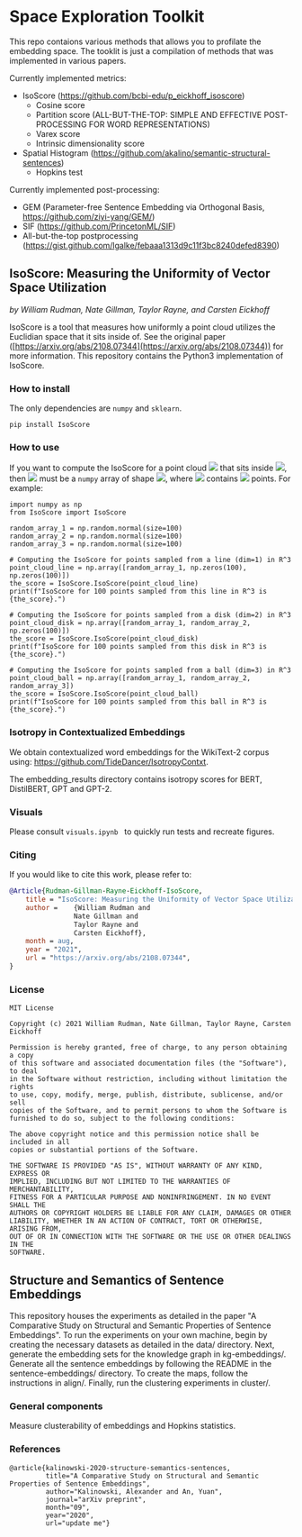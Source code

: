 # Space Exploration Toolkit

This repo contaions various methods that allows you to profilate the embedding space. The tooklit is just a compilation of methods that was implemented in various papers.

Currently implemented metrics:
* IsoScore (https://github.com/bcbi-edu/p_eickhoff_isoscore)
  * Cosine score
  * Partition score (ALL-BUT-THE-TOP: SIMPLE AND EFFECTIVE POST-PROCESSING FOR WORD REPRESENTATIONS)
  * Varex score
  * Intrinsic dimensionality score
* Spatial Histogram (https://github.com/akalino/semantic-structural-sentences)
  * Hopkins test

Currently implemented post-processing:
* GEM (Parameter-free Sentence Embedding via Orthogonal Basis, https://github.com/ziyi-yang/GEM/)
* SIF (https://github.com/PrincetonML/SIF)
* All-but-the-top postprocessing (https://gist.github.com/lgalke/febaaa1313d9c11f3bc8240defed8390)

## IsoScore: Measuring the Uniformity of Vector Space Utilization
 *by William Rudman, Nate Gillman, Taylor Rayne, and Carsten Eickhoff*

IsoScore is a tool that measures how uniformly a point cloud utilizes the Euclidian space that it sits inside of. 
See the original paper ([https://arxiv.org/abs/2108.07344](https://arxiv.org/abs/2108.07344)) for more information. 
This repository contains the Python3 implementation of IsoScore.

### How to install

The only dependencies are `numpy` and `sklearn`.

```
pip install IsoScore
```

### How to use

If you want to compute the IsoScore for a point cloud <img src="https://render.githubusercontent.com/render/math?math=X">  that sits inside <img src="https://render.githubusercontent.com/render/math?math=\mathbb R^n">, then <img src="https://render.githubusercontent.com/render/math?math=X"> must be a `numpy` array of shape <img src="https://render.githubusercontent.com/render/math?math=(n,m)">, where <img src="https://render.githubusercontent.com/render/math?math=X"> contains <img src="https://render.githubusercontent.com/render/math?math=m"> points.
For example:


```python3
import numpy as np
from IsoScore import IsoScore

random_array_1 = np.random.normal(size=100)
random_array_2 = np.random.normal(size=100)
random_array_3 = np.random.normal(size=100)

# Computing the IsoScore for points sampled from a line (dim=1) in R^3
point_cloud_line = np.array([random_array_1, np.zeros(100), np.zeros(100)])
the_score = IsoScore.IsoScore(point_cloud_line)
print(f"IsoScore for 100 points sampled from this line in R^3 is {the_score}.")

# Computing the IsoScore for points sampled from a disk (dim=2) in R^3
point_cloud_disk = np.array([random_array_1, random_array_2, np.zeros(100)])
the_score = IsoScore.IsoScore(point_cloud_disk)
print(f"IsoScore for 100 points sampled from this disk in R^3 is {the_score}.")

# Computing the IsoScore for points sampled from a ball (dim=3) in R^3
point_cloud_ball = np.array([random_array_1, random_array_2, random_array_3])
the_score = IsoScore.IsoScore(point_cloud_ball)
print(f"IsoScore for 100 points sampled from this ball in R^3 is {the_score}.")
```

### Isotropy in Contextualized Embeddings
We obtain contextualized word embeddings for the WikiText-2 corpus using: https://github.com/TideDancer/IsotropyContxt.

The embedding_results directory contains isotropy scores for BERT, DistilBERT, GPT and GPT-2. 

### Visuals 
Please consult ```visuals.ipynb ``` to quickly run tests and recreate figures.  


### Citing

If you would like to cite this work, please refer to:
```bibtex
@Article{Rudman-Gillman-Rayne-Eickhoff-IsoScore,
    title = "IsoScore: Measuring the Uniformity of Vector Space Utilization",
    author =    {William Rudman and
                Nate Gillman and 
                Taylor Rayne and 
                Carsten Eickhoff},
    month = aug,
    year = "2021",
    url = "https://arxiv.org/abs/2108.07344",
}
```


### License

```
MIT License

Copyright (c) 2021 William Rudman, Nate Gillman, Taylor Rayne, Carsten Eickhoff

Permission is hereby granted, free of charge, to any person obtaining a copy
of this software and associated documentation files (the "Software"), to deal
in the Software without restriction, including without limitation the rights
to use, copy, modify, merge, publish, distribute, sublicense, and/or sell
copies of the Software, and to permit persons to whom the Software is
furnished to do so, subject to the following conditions:

The above copyright notice and this permission notice shall be included in all
copies or substantial portions of the Software.

THE SOFTWARE IS PROVIDED "AS IS", WITHOUT WARRANTY OF ANY KIND, EXPRESS OR
IMPLIED, INCLUDING BUT NOT LIMITED TO THE WARRANTIES OF MERCHANTABILITY,
FITNESS FOR A PARTICULAR PURPOSE AND NONINFRINGEMENT. IN NO EVENT SHALL THE
AUTHORS OR COPYRIGHT HOLDERS BE LIABLE FOR ANY CLAIM, DAMAGES OR OTHER
LIABILITY, WHETHER IN AN ACTION OF CONTRACT, TORT OR OTHERWISE, ARISING FROM,
OUT OF OR IN CONNECTION WITH THE SOFTWARE OR THE USE OR OTHER DEALINGS IN THE
SOFTWARE.
```

## Structure and Semantics of Sentence Embeddings 
This repository houses the experiments as detailed in the paper "A Comparative Study on Structural and Semantic Properties of Sentence Embeddings".
To run the experiments on your own machine, begin by creating the necessary datasets as detailed in the data/ directory. Next, generate the embedding sets for the knowledge graph in kg-embeddings/.
Generate all the sentence embeddings by following the README in the sentence-embeddings/ directory. 
To create the maps, follow the instructions in align/.
Finally, run the clustering experiments in cluster/.

### General components

Measure clusterability of embeddings and Hopkins statistics.

### References

```
@article{kalinowski-2020-structure-semantics-sentences,
         title="A Comparative Study on Structural and Semantic Properties of Sentence Embeddings",
         author="Kalinowski, Alexander and An, Yuan",
         journal="arXiv preprint",
         month="09",
         year="2020",
         url="update me"}
```